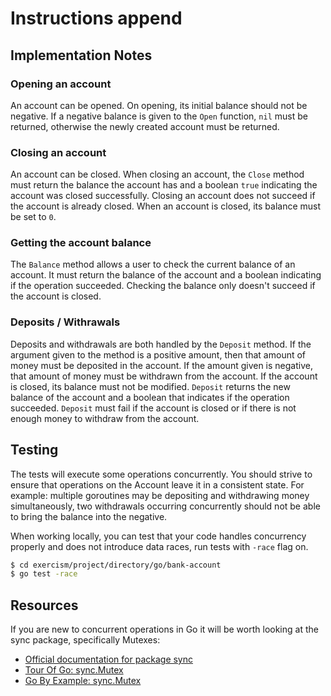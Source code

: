 # Instructions append

## Implementation Notes

### Opening an account

An account can be opened. On opening, its initial balance should not be negative. If a negative balance is given to the `Open` function, `nil` must be returned, otherwise the newly created account must be returned.

### Closing an account

An account can be closed. When closing an account, the `Close` method must return the balance the account has and a boolean `true` indicating the account was closed successfully. Closing an account does not succeed if the account is already closed. When an account is closed, its balance must be set to `0`.

### Getting the account balance

The `Balance` method allows a user to check the current balance of an account. It must return the balance of the account and a boolean indicating if the operation succeeded. Checking the balance only doesn't succeed if the account is closed.

### Deposits / Withrawals

Deposits and withdrawals are both handled by the `Deposit` method. If the argument given to the method is a positive amount, then that amount of money must be deposited in the account. If the amount given is negative, that amount of money must be withdrawn from the account. If the account is closed, its balance must not be modified.
`Deposit` returns the new balance of the account and a boolean that indicates if the operation succeeded. `Deposit` must fail if the account is closed or if there is not enough money to withdraw from the account.

## Testing

The tests will execute some operations concurrently. You should strive
to ensure that operations on the Account leave it in a consistent state.
For example: multiple goroutines may be depositing and withdrawing money
simultaneously, two withdrawals occurring concurrently should not be able
to bring the balance into the negative.

When working locally, you can test that your code handles concurrency properly and does not introduce
data races, run tests with `-race` flag on.

```bash
$ cd exercism/project/directory/go/bank-account
$ go test -race
```

## Resources

If you are new to concurrent operations in Go it will be worth looking
at the sync package, specifically Mutexes:

- [Official documentation for package sync](https://golang.org/pkg/sync/)
- [Tour Of Go: sync.Mutex](https://tour.golang.org/concurrency/9)
- [Go By Example: sync.Mutex](https://gobyexample.com/mutexes)
